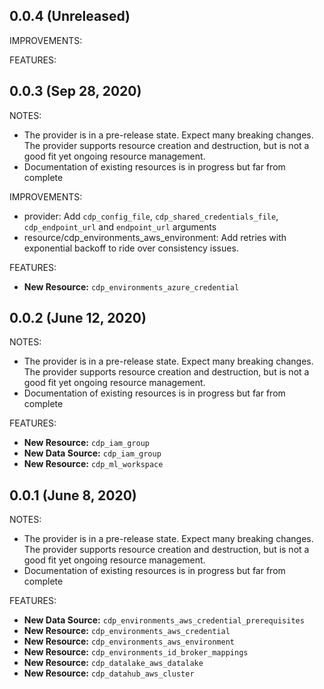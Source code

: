 ## 0.0.4 (Unreleased)

IMPROVEMENTS:

FEATURES:

## 0.0.3 (Sep 28, 2020)

NOTES:

* The provider is in a pre-release state. Expect many breaking changes. The provider supports resource creation and destruction, but is not a good fit yet ongoing resource management.
* Documentation of existing resources is in progress but far from complete


IMPROVEMENTS:
* provider: Add `cdp_config_file`, `cdp_shared_credentials_file`, `cdp_endpoint_url` and `endpoint_url` arguments
* resource/cdp_environments_aws_environment: Add retries with exponential backoff to ride over consistency issues.

FEATURES:

* **New Resource:** `cdp_environments_azure_credential`

## 0.0.2 (June 12, 2020)

NOTES:

* The provider is in a pre-release state. Expect many breaking changes. The provider supports resource creation and destruction, but is not a good fit yet ongoing resource management.
* Documentation of existing resources is in progress but far from complete

FEATURES:

* **New Resource:** `cdp_iam_group`
* **New Data Source:** `cdp_iam_group`
* **New Resource:** `cdp_ml_workspace`

## 0.0.1 (June 8, 2020)

NOTES:

* The provider is in a pre-release state. Expect many breaking changes. The provider supports resource creation and destruction, but is not a good fit yet ongoing resource management.
* Documentation of existing resources is in progress but far from complete

FEATURES:

* **New Data Source:** `cdp_environments_aws_credential_prerequisites`
* **New Resource:** `cdp_environments_aws_credential`
* **New Resource:** `cdp_environments_aws_environment`
* **New Resource:** `cdp_environments_id_broker_mappings`
* **New Resource:** `cdp_datalake_aws_datalake`
* **New Resource:** `cdp_datahub_aws_cluster`
